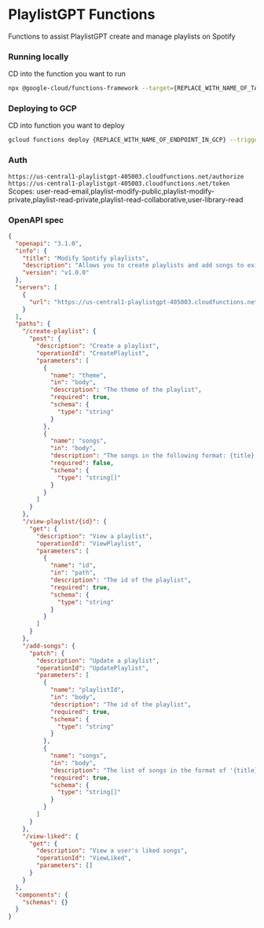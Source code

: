 # PlaylistGPT Functions

Functions to assist PlaylistGPT create and manage playlists on Spotify

### Running locally

CD into the function you want to run

```bash
npx @google-cloud/functions-framework --target={REPLACE_WITH_NAME_OF_TARGET_FUNCTION}
```

### Deploying to GCP

CD into function you want to deploy

```bash
gcloud functions deploy {REPLACE_WITH_NAME_OF_ENDPOINT_IN_GCP} --trigger-http --runtime nodejs20 --entry-point {REPLACE_WITH_NAME_OF_TARGET_FUNCTION}
```

### Auth

`https://us-central1-playlistgpt-405003.cloudfunctions.net/authorize`
`https://us-central1-playlistgpt-405003.cloudfunctions.net/token`
Scopes: user-read-email,playlist-modify-public,playlist-modify-private,playlist-read-private,playlist-read-collaborative,user-library-read

### OpenAPI spec

```json
{
  "openapi": "3.1.0",
  "info": {
    "title": "Modify Spotify playlists",
    "description": "Allows you to create playlists and add songs to existing playlists",
    "version": "v1.0.0"
  },
  "servers": [
    {
      "url": "https://us-central1-playlistgpt-405003.cloudfunctions.net"
    }
  ],
  "paths": {
    "/create-playlist": {
      "post": {
        "description": "Create a playlist",
        "operationId": "CreatePlaylist",
        "parameters": [
          {
            "name": "theme",
            "in": "body",
            "description": "The theme of the playlist",
            "required": true,
            "schema": {
              "type": "string"
            }
          },
          {
            "name": "songs",
            "in": "body",
            "description": "The songs in the following format: {title} {artist}",
            "required": false,
            "schema": {
              "type": "string[]"
            }
          }
        ]
      }
    },
    "/view-playlist/{id}": {
      "get": {
        "description": "View a playlist",
        "operationId": "ViewPlaylist",
        "parameters": [
          {
            "name": "id",
            "in": "path",
            "description": "The id of the playlist",
            "required": true,
            "schema": {
              "type": "string"
            }
          }
        ]
      }
    },
    "/add-songs": {
      "patch": {
        "description": "Update a playlist",
        "operationId": "UpdatePlaylist",
        "parameters": [
          {
            "name": "playlistId",
            "in": "body",
            "description": "The id of the playlist",
            "required": true,
            "schema": {
              "type": "string"
            }
          },
          {
            "name": "songs",
            "in": "body",
            "description": "The list of songs in the format of '{title} {artist}'",
            "required": true,
            "schema": {
              "type": "string[]"
            }
          }
        ]
      }
    },
    "/view-liked": {
      "get": {
        "description": "View a user's liked songs",
        "operationId": "ViewLiked",
        "parameters": []
      }
    }
  },
  "components": {
    "schemas": {}
  }
}
```
